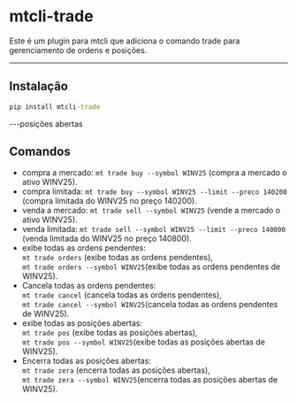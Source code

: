# mtcli-trade
  
Este é um plugin para mtcli que adiciona o comando trade para gerenciamento de ordens e posições.
  
---
  
## Instalação
  
```cmd
pip install mtcli-trade
```
  
---posições abertas 
  
## Comandos
  
- compra a mercado: `mt trade buy --symbol WINV25` (compra a mercado o ativo WINV25).  
- compra limitada: `mt trade buy --symbol WINV25 --limit --preco 140200` (compra limitada do WINV25 no preço 140200).  
- venda a mercado: `mt trade sell --symbol WINV25` (vende a mercado o ativo WINV25).  
- venda limitada: `mt trade sell --symbol WINV25 --limit --preco 140800` (venda limitada do WINV25 no preço 140800).  
- exibe todas as ordens pendentes:  
`mt trade orders` (exibe todas as ordens pendentes),  
`mt trade orders --symbol WINV25`(exibe todas as ordens pendentes de WINV25).  
- Cancela todas as ordens pendentes:  
`mt trade cancel` (cancela todas as ordens pendentes),  
`mt trade cancel --symbol WINV25`(cancela todas as ordens pendentes de WINV25).  
- exibe todas as posições abertas:  
`mt trade pos` (exibe todas as posições abertas),    
`mt trade pos --symbol WINV25`(exibe todas as posições abertas de WINV25).  
- Encerra todas as posições abertas:  
`mt trade zera` (encerra todas as posições abertas),    
`mt trade zera --symbol WINV25`(encerra todas as posições abertas de WINV25).  
